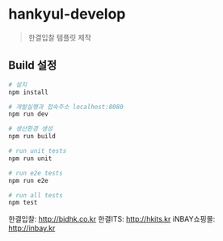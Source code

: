 # hankyul-develop

> 한결입찰 템플릿 제작

## Build 설정

``` bash
# 설치
npm install

# 개발실행과 접속주소 localhost:8080
npm run dev

# 생산환경 생성
npm run build

# run unit tests
npm run unit

# run e2e tests
npm run e2e

# run all tests
npm test
```
한결입찰: http://bidhk.co.kr
한결ITS: http://hkits.kr
iNBAY쇼핑몰: http://inbay.kr
